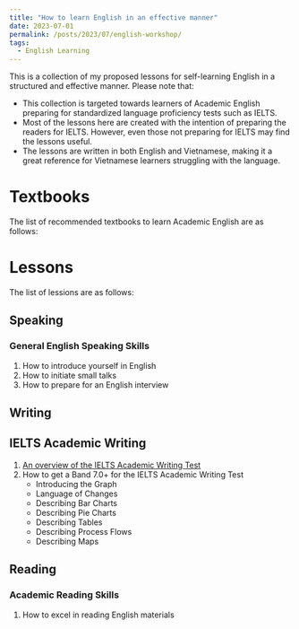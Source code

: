 ```yaml
---
title: "How to learn English in an effective manner"
date: 2023-07-01
permalink: /posts/2023/07/english-workshop/
tags:
  - English Learning
---
```


This is a collection of my proposed lessons for self-learning English in a structured and effective manner. Please note that:
*  This collection is targeted towards learners of Academic English preparing for standardized language proficiency tests such as IELTS. 
* Most of the lessons here are created with the intention of preparing the readers for IELTS. However, even those not preparing for IELTS may find the lessons useful.
* The lessons are written in both English and Vietnamese, making it a great reference for Vietnamese learners struggling with the language.

# Textbooks
The list of recommended textbooks to learn Academic English are as follows:


# Lessons
The list of lessions are as follows:

## Speaking
### General English Speaking Skills
1. How to introduce yourself in English
2. How to initiate small talks
3. How to prepare for an English interview

## Writing
## IELTS Academic Writing
1. [An overview of the IELTS Academic Writing Test](/posts/2023/08/ielts-academic-writing-overview/)
2. How to get a Band 7.0+ for the IELTS Academic Writing Test
    * Introducing the Graph
    * Language of Changes
    * Describing Bar Charts
    * Describing Pie Charts
    * Describing Tables
    * Describing Process Flows
    * Describing Maps


## Reading
### Academic Reading Skills
1. How to excel in reading English materials


